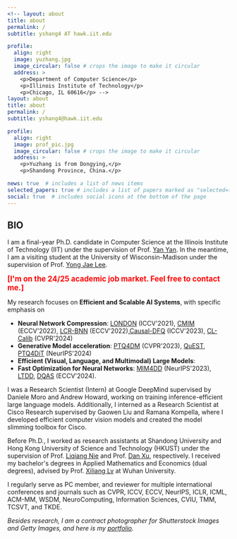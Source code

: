 ```yaml
---
<!-- layout: about
title: about
permalink: /
subtitle: yshang4 AT hawk.iit.edu

profile:
  align: right
  image: yuzhang.jpg
  image_circular: false # crops the image to make it circular
  address: >
    <p>Department of Computer Science</p>
    <p>Illinois Institute of Technology</p>
    <p>Chicago, IL 60616</p> -->
layout: about
title: about
permalink: /
subtitle: yshang4@hawk.iit.edu

profile:
  align: right
  image: prof_pic.jpg
  image_circular: false # crops the image to make it circular
  address: >
    <p>Yuzhang is from Dongying,</p>
    <p>Shandong Province, China.</p>

news: true  # includes a list of news items
selected_papers: true # includes a list of papers marked as "selected={true}"
social: true  # includes social icons at the bottom of the page
---
```

## BIO
I am a final-year Ph.D. candidate in Computer Science at the Illinois Institute of Technology (IIT) under the supervision of Prof. [Yan Yan](https://tomyan555.github.io/). In the meantime, I am a visiting student at the University of Wisconsin-Madison under the supervision of Prof. [Yong Jae Lee](https://pages.cs.wisc.edu/~yongjaelee/).        

<span style="color:red; font-weight:bold; font-size:larger;">[I'm on the 24/25 academic job market. Feel free to contact me.]</span>    

My research focuses on **Efficient and Scalable AI Systems**, with specific emphasis on 
- **Neural Network Compression**: [LONDON](https://arxiv.org/abs/2108.12905) (ICCV'2021), [CMIM](https://arxiv.org/abs/2207.02970) (ECCV'2022), [LCR-BNN](https://arxiv.org/abs/2207.06540) (ECCV'2022),[Causal-DFQ](https://arxiv.org/abs/2309.136820) (ICCV'2023), [CL-Calib](https://openaccess.thecvf.com/content/CVPR2024/papers/Shang_Enhancing_Post-training_Quantization_Calibration_through_Contrastive_Learning_CVPR_2024_paper.pdf) (CVPR'2024)
- **Generative Model acceleration**: [PTQ4DM](https://arxiv.org/abs/2211.15736) (CVPR'2023), [QuEST](https://arxiv.org/abs/2402.03666), [PTQ4DiT](https://arxiv.org/abs/2405.16005) (NeurIPS'2024)
- **Efficient (Visual, Language, and Multimodal) Large Models**: 
- **Fast Optimization for Neural Networks**: [MIM4DD](https://proceedings.neurips.cc/paper_files/paper/2023/hash/24d36eee157559e0d2549455fba28f6a-Abstract-Conference.html) (NeurIPS'2023), [LTDD](https://arxiv.org/abs/2408.14506), [DQAS](https://arxiv.org/abs/2407.07268) (ECCV'2024).    

I was a Research Scientist (Intern) at Google DeepMind supervised by Daniele Moro and Andrew Howard, working on training inference-efficient large language models. Additionally, I interned as a Research Scientist at Cisco Research supervised by Gaowen Liu and Ramana Kompella, where I developed efficient computer vision models and created the model slimming toolbox for Cisco.    

Before Ph.D., I worked as research assistants at Shandong University and Hong Kong University of Science and Technology (HKUST) under the supervision of Prof. [Liqiang Nie](https://liqiangnie.github.io/index.html) and Prof. [Dan Xu](https://www.danxurgb.net/), respectively. 
I received my bachelor's degrees in Applied Mathematics and Economics (dual degrees), advised by Prof. [Xiliang Lv](https://scholar.google.com/citations?user=SIJCkXcAAAAJ&hl=en) at Wuhan University.     

I regularly serve as PC member, and reviewer for multiple international conferences and journals such as CVPR, ICCV, ECCV, NeurIPS, ICLR, ICML, ACM-MM, WSDM, NeuroComputing, Information Sciences, CVIU, TMM, TCSVT, and TKDE.    


_Besides research, I am a contract photographer for Shutterstock Images and Getty Images, and here is my [portfolio](https://500px.com/p/yuzhangshang)._     
<!-- > Motto: Wir müssen wissen, wir werden wissen!     -->
